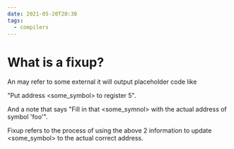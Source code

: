 ```yaml
---
date: 2021-05-20T20:30
tags: 
  - compilers
---
```


# What is a fixup?

An <f72e6dec> may refer to some external it will output placeholder code like

"Put address <some_symbol> to register 5".

And a note that says "Fill in that <some_symnol> with the actual address of symbol 'foo'".

Fixup refers to the process of using the above 2 information to update <some_symbol> to the actual correct address.
